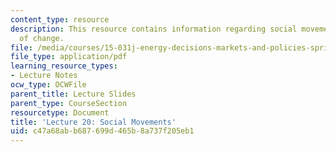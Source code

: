```yaml
---
content_type: resource
description: This resource contains information regarding social movements as agents
  of change.
file: /media/courses/15-031j-energy-decisions-markets-and-policies-spring-2012/c47a68abb687699d465b8a737f205eb1_MIT15_031JS12_lec20.pdf
file_type: application/pdf
learning_resource_types:
- Lecture Notes
ocw_type: OCWFile
parent_title: Lecture Slides
parent_type: CourseSection
resourcetype: Document
title: 'Lecture 20: Social Movements'
uid: c47a68ab-b687-699d-465b-8a737f205eb1
---
```

